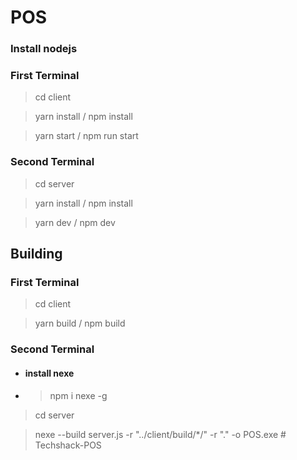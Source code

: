 # POS

### Install nodejs

### First Terminal

> cd client

> yarn install / npm install

> yarn start / npm run start

### Second Terminal
    
> cd server

> yarn install / npm install

> yarn dev / npm dev

## Building

### First Terminal

> cd client

> yarn build / npm build

### Second Terminal

- #### install nexe
- > npm i nexe -g

> cd server

> nexe --build server.js -r "../client/build/*/" -r "." -o POS.exe
#   T e c h s h a c k - P O S 
 
 
